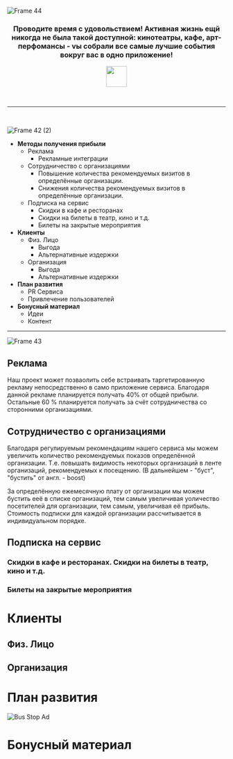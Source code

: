 ![Frame 44](https://user-images.githubusercontent.com/57683566/120108139-89f38a00-c16c-11eb-84b2-9fc8b4adff2e.png)



### <p align="center"> Проводите время с удовольствием! Активная жизнь ещй никогда не была такой доступной: кинотеатры, кафе, арт-перфомансы - vы собрали все самые лучшие события вокруг вас в одно приложение! </p>
<p align="center">
  <img src="https://user-images.githubusercontent.com/57683566/120108448-d25f7780-c16d-11eb-9247-494f61107012.png" height="48">
</p>
<br>

____

<br>

![Frame 42 (2)](https://user-images.githubusercontent.com/57683566/120108078-3bde8680-c16c-11eb-8584-953b1ed92084.png)
-	__Методы получения прибыли__
    - Реклама 
        - Рекламные интеграции
    - Сотрудничество с организациями
        - Повышение количества рекомендуемых визитов в определённые организации.
        - Снижения количества рекомендуемых визитов в определённые организации.
    - Подписка на сервис
        - Скидки в кафе и ресторанах
        - Скидки на билеты в театр, кино и т.д.
        - Билеты на закрытые мероприятия
- __Клиенты__
    - Физ. Лицо
        - Выгода
        - Альтернативные издержки
    - Организация
        - Выгода
        - Альтернативные издержки
- __План развития__
    - PR Сервиса
    - Привлечение пользователей
- __Бонусный материал__
    - Идеи
    - Контент

___

![Frame 43](https://user-images.githubusercontent.com/57683566/120108115-67fa0780-c16c-11eb-856d-dd11795986aa.png)




## Реклама
Наш проект может позваолить себе встраивать таргетированную рекламу непосредственно в само приложение сервиса. Благодаря данной рекламе планируется получать 40% от общей прибыли. Остальные 60 %  планируется получать за счёт сотрудничества со сторонними организациями.

## Сотрудничество с организациями
Благодаря регулируемым рекомендациям нашего сервиса мы можем увеличить количество рекомендуемых показов определённой организации. Т.е. повышать видимость некоторых организаций в ленте организаций, рекомендуемых к посещению. (В дальнейшем - "буст", "бустить" от англ. - boost)

За определённую ежемесячную плату от организации мы можем бустить ееё в списке организаций, тем самым увеличивая уоличество посетителей для организации, тем самым, увеличивая её прибыль. Стоимость подписки для каждой организации рассчитывается в индивидуальном порядке.


## Подписка на сервис
### Скидки в кафе и ресторанах. Скидки на билеты в театр, кино и т.д.
### Билеты на закрытые мероприятия

# Клиенты
## Физ. Лицо
## Организация

# План развития
![Bus Stop Ad](https://user-images.githubusercontent.com/57683566/120106983-d12b4c00-c167-11eb-9fbb-8c2fa02f4524.png)

# Бонусный материал



